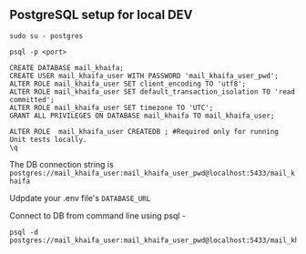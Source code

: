 ## PostgreSQL setup for local DEV

```
sudo su - postgres

psql -p <port>

CREATE DATABASE mail_khaifa;
CREATE USER mail_khaifa_user WITH PASSWORD 'mail_khaifa_user_pwd';
ALTER ROLE mail_khaifa_user SET client_encoding TO 'utf8';
ALTER ROLE mail_khaifa_user SET default_transaction_isolation TO 'read committed';
ALTER ROLE mail_khaifa_user SET timezone TO 'UTC';
GRANT ALL PRIVILEGES ON DATABASE mail_khaifa TO mail_khaifa_user;

ALTER ROLE  mail_khaifa_user CREATEDB ; #Required only for running Unit tests locally.
\q

```

The DB connection string is  `postgres://mail_khaifa_user:mail_khaifa_user_pwd@localhost:5433/mail_khaifa`

Udpdate your .env file's `DATABASE_URL`

Connect to DB from command line using psql - 
```
psql -d postgres://mail_khaifa_user:mail_khaifa_user_pwd@localhost:5433/mail_khaifa
```

